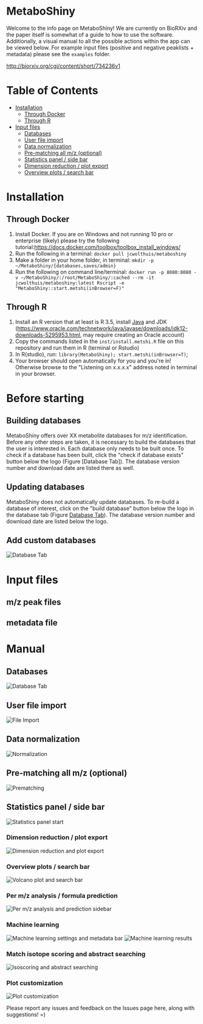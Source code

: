 # MetaboShiny
Welcome to the info page on MetaboShiny! We are currently on BioRXiv and the paper itself is somewhat of a guide to how to use the software. Additionally, a visual manual to all the possible actions within the app can be viewed below.
For example input files (positive and negative peaklists + metadata) please see the `examples` folder.

http://biorxiv.org/cgi/content/short/734236v1

# Table of Contents
- [Installation](#installation)
  * [Through Docker](#through-docker)
  * [Through R](#through-r)
- [Input files](#input-files)
  * [Databases](#databases)
  * [User file import](#user-file-import)
  * [Data normalization](#data-normalization)
  * [Pre-matching all m/z (optional)](#Pre-matching-all-mz-optional)
  * [Statistics panel / side bar](#statistics-panel--side-bar)
  * [Dimension reduction / plot export](#dimension-reduction--plot-export)
  * [Overview plots / search bar](#overview-plots--search-bar)

# Installation
## Through Docker
1. Install Docker. If you are on Windows and not running 10 pro or enterprise (likely) please try the following tutorial:https://docs.docker.com/toolbox/toolbox_install_windows/
2. Run the following in a terminal: `docker pull jcwolthuis/metaboshiny`
3. Make a folder in your home folder, in terminal: `mkdir -p ~/MetaboShiny/{databases,saves/admin}`
3. Run the following on command line/terminal: `docker run -p 8080:8080 -v ~/MetaboShiny/:/root/MetaboShiny/:cached --rm -it jcwolthuis/metaboshiny:latest Rscript -e "MetaboShiny::start.metshi(inBrowser=F)"`


## Through R
1. Install an R version that at least is R 3.5, install [Java](https://www.java.com/en/download/) and JDK (https://www.oracle.com/technetwork/java/javase/downloads/jdk12-downloads-5295953.html, may require creating an Oracle account)
2. Copy the commands listed in the `inst/install.metshi.R` file on this repository and run them in R (terminal or Rstudio)
3. In R(studio), run: `library(MetaboShiny); start.metshi(inBrowser=T)`;
4. Your browser should open automatically for you and you're in! Otherwise browse to the "Listening on x.x.x.x" address noted in terminal in your browser.

# Before starting
## Building databases
MetaboShiny offers over XX metabolite databases for m/z identification. Before any other steps are taken, it is necessary to build the databases that the user is interested in. Each database only needs to be built once. To check if a database has been built, click the "check if database exists" button below the logo (Figure [Database Tab]). The database version number and download date are listed there as well.
## Updating databases
MetaboShiny does not automatically update databases. To re-build a database of interest, click on the "build database" button below the logo in the database tab (Figure [Database Tab](#database-tab)). The database version number and download date are listed below the logo.
## Add custom databases

![Database Tab](inst/www/database_panel_a.png?raw=true "Database tab")

# Input files
## m/z peak files

## metadata file

# Manual

## Databases
![Database Tab](inst/www/database_panel_a.png?raw=true "Database tab")
## User file import
![File Import](inst/www/file_import.png?raw=true "File import")
## Data normalization
![Normalization](inst/www/normalization.png?raw=true "Normalization")
## Pre-matching all m/z (optional)
![Prematching](inst/www/prematching.png?raw=true "Prematching")
## Statistics panel / side bar
![Statistics panel start](inst/www/stats.png?raw=true "Statistics Panel Start")
### Dimension reduction / plot export
![Dimension reduction and plot export](inst/www/dimred_export.png?raw=true "Dimension reduction and plot export")
### Overview plots / search bar
![Volcano plot and search bar](inst/www/stats2.png?raw=true "Volcano plot and search bar")
### Per m/z analysis / formula prediction
![Per m/z analysis and prediction sidebar](inst/www/permz_predict.png?raw=true "Per m/z analysis and prediction sidebar")
### Machine learning
![Machine learning settings and metadata bar](inst/www/ml1.png?raw=true "Machine learning settings and metadata bar")
![Machine learning results](inst/www/ml2.png?raw=true "Machine learning results")
### Match isotope scoring and abstract searching
![Isoscoring and abstract searching](inst/www/isoscore_wordcloud.png?raw=true "Isoscoring and abstract searching")
### Plot customization
![Plot customization](inst/www/colorbar.png?raw=true "Plot customization")



Please report any issues and feedback on the Issues page here, along with suggestions! =)
